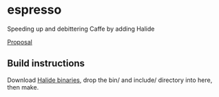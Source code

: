 # espresso
Speeding up and debittering Caffe by adding Halide

[Proposal](http://jczhang.github.io/espresso/)

## Build instructions
Download [Halide binaries](https://github.com/halide/Halide/releases), drop the bin/ and include/ directory into here, then make.

